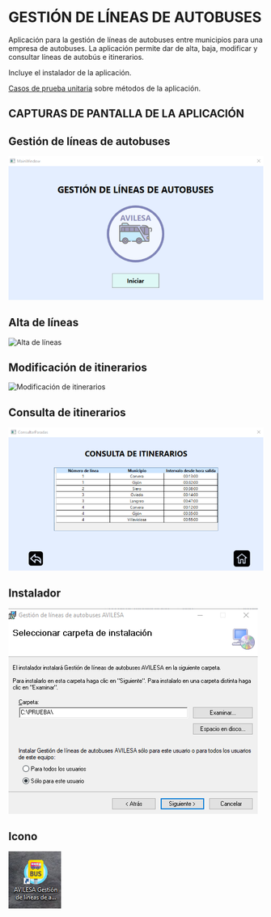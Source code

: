 # GESTIÓN DE LÍNEAS DE AUTOBUSES

Aplicación para la gestión de líneas de autobuses entre municipios para una empresa de autobuses.
La aplicación permite dar de alta, baja, modificar y consultar líneas de autobús e itinerarios.

Incluye el instalador de la aplicación.

[Casos de prueba unitaria](https://github.com/noeliarozado/NUnitAutobusesApp.git) sobre métodos de la aplicación.

## CAPTURAS DE PANTALLA DE LA APLICACIÓN

## Gestión de líneas de autobuses

![Gestión de líneas de autobuses](/images/Gestióndelíneasdeautobuses.png)

## Alta de líneas

![Alta de líneas](/images/Altadelíneas.png)

## Modificación de itinerarios

![Modificación de itinerarios](/images/Modificacióndeitinerarios.png)

## Consulta de itinerarios

![Consulta de itinerarios](/images/Consultadeitinerarios.png)

## Instalador

![Instalador](/images/Instalador.png)

## Icono

![Icono](/images/Icono.png)
